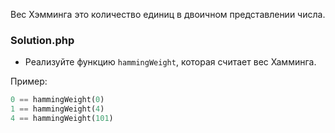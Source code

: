 Вес Хэмминга это количество единиц в двоичном представлении числа.
### Solution.php

* Реализуйте функцию ```hammingWeight```, которая считает вес Хамминга.

Пример:
``` php
0 == hammingWeight(0)
1 == hammingWeight(4)
4 == hammingWeight(101)
```